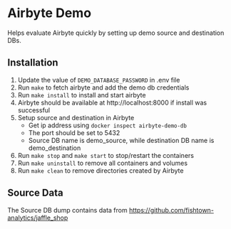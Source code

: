 # Airbyte Demo

Helps evaluate Airbyte quickly by setting up demo source and destination DBs.

## Installation

1. Update the value of `DEMO_DATABASE_PASSWORD` in .env file
2. Run `make` to fetch airbyte and add the demo db credentials
3. Run `make install` to install and start airbyte
4. Airbyte should be available at http://localhost:8000 if install was successful
5. Setup source and destination in Airbyte
   - Get ip address using `docker inspect airbyte-demo-db`
   - The port should be set to 5432
   - Source DB name is demo_source, while destination DB name is demo_destination
6. Run `make stop` and `make start` to stop/restart the containers
7. Run `make uninstall` to remove all containers and volumes
8. Run `make clean` to remove directories created by Airbyte

## Source Data

The Source DB dump contains data from https://github.com/fishtown-analytics/jaffle_shop
